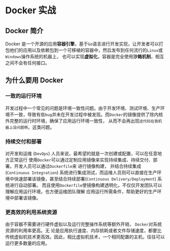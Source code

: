# Docker 实战 

## Docker 简介

Docker 是一个开源的应用**容器引擎**，基于`Go`语言进行开发实现，让开发者可以打包他们的应用以及依赖包到一个可移植的容器中，然后发布到任何流行的`Linux`或`Windows`操作系统的机器上，
也可以实现**虚拟化**，容器是完全使用**沙箱机制**，相互之间不会有任何接口。

## 为什么要用 Docker

### 一致的运行环境

开发过程中一个常见的问题是环境一致性问题。由于开发环境、测试环境、生产环境不一致，导致有些`bug`并未在开发过程中被发现。而`Docker`的镜像提供了除内核外完整的运行时环境，确保了应用运行环境一致性，
从而不会再出现`这代码在我机器上没问题啊`，这类问题。

### 持续交付和部署

对开发和运维 (`DevOps`) 人员来说，最希望的就是一次创建或配置，可以在任意地方正常运行 使用`Docker`可以通过定制应用镜像来实现持续集成、持续交付、部署。开发人员可以通过`Dockerfile`来 进行镜像构建，
并结合持续集成(`Continuous Integration`) 系统进行集成测试，而运维人员则可以直接在生产环境中快速部署该镜像，甚至结合持续部署(`Continuous Delivery/Deployment`) 系统进行自动部署。
而且使用`Dockerfile`使镜像构建透明化，不仅仅开发团队可以理解应用运行环境，也方便运维团队理解 应用运行所需条件，帮助更好的生产环境中部署该镜像。

### 更高效的利用系统资源

由于容器不需要进行硬件虚拟以及运行完整操作系统等额外开销， `Docker`对系统资源的利用率更高。无 论是应用执行速度、内存损耗或者文件存储速度，都要比传统虚拟机技术更高效。因此，相比虚拟机技术，一个相同配置的主机，往往可以运行更多数量的应用。
